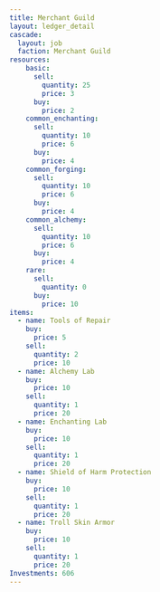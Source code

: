 ```yaml
---
title: Merchant Guild
layout: ledger_detail
cascade:
  layout: job
  faction: Merchant Guild
resources:
    basic:
      sell:
        quantity: 25
        price: 3
      buy:
        price: 2
    common_enchanting:
      sell:
        quantity: 10
        price: 6
      buy:
        price: 4
    common_forging:
      sell:
        quantity: 10
        price: 6
      buy:
        price: 4
    common_alchemy:
      sell:
        quantity: 10
        price: 6
      buy:
        price: 4
    rare:
      sell:
        quantity: 0
      buy:
        price: 10
items:
  - name: Tools of Repair
    buy: 
      price: 5
    sell:
      quantity: 2
      price: 10
  - name: Alchemy Lab
    buy: 
      price: 10
    sell:
      quantity: 1
      price: 20
  - name: Enchanting Lab
    buy: 
      price: 10
    sell:
      quantity: 1
      price: 20
  - name: Shield of Harm Protection
    buy: 
      price: 10
    sell:
      quantity: 1
      price: 20
  - name: Troll Skin Armor
    buy: 
      price: 10
    sell:
      quantity: 1
      price: 20
Investments: 606
---
```


